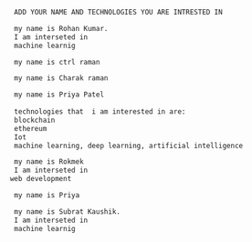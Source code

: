 ```bash
  ADD YOUR NAME AND TECHNOLOGIES YOU ARE INTRESTED IN 
```

```bash
  my name is Rohan Kumar. 
  I am interseted in 
  machine learnig
```
```bash
  my name is ctrl raman
```

```bash
  my name is Charak raman
```

```bash
  my name is Priya Patel
  
  technologies that  i am interested in are:
  blockchain
  ethereum
  Iot
  machine learning, deep learning, artificial intelligence
```
```bash
  my name is Rokmek 
  I am interseted in 
 web development
```
```bash
  my name is Priya
```
```bash
  my name is Subrat Kaushik. 
  I am interseted in 
  machine learnig
```
